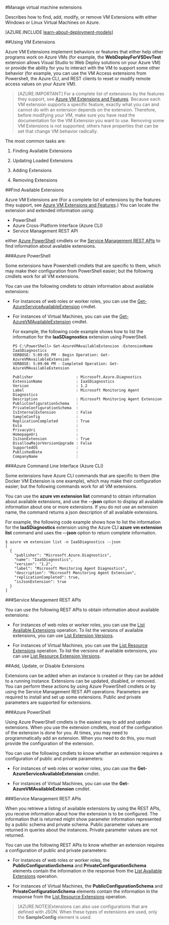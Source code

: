 <properties
 pageTitle="Manage virtual machine extensions | Azure"
 description="Describes how to add, find, update, and remove extensions for Azure virtual machines, in the classic deployment model."
 services="virtual-machines"
 documentationCenter=""
 authors="squillace"
 manager="timlt"
 editor=""
 tags="azure-service-management"/>
<tags
	ms.service="virtual-machines"
	ms.date="12/08/2015"
	wacn.date=""/>
#Manage virtual machine extensions

Describes how to find, add, modify, or remove VM Extensions with either Windows or Linux Virtual Machines on Azure.

[AZURE.INCLUDE [learn-about-deployment-models](../includes/learn-about-deployment-models-classic-include.md)]


##Using VM Extensions

Azure VM Extensions implement behaviors or features that either help other programs work on Azure VMs (for example, the **WebDeployForVSDevTest** extension allows Visual Studio to Web Deploy solutions on your Azure VM) or provide the ability for you to interact with the VM to support some other behavior (for example, you can use the VM Access extensions from Powershell, the Azure CLI, and REST clients to reset or modify remote access values on your Azure VM).

>[AZURE.IMPORTANT] For a complete list of extensions by the features they support, see [Azure VM Extensions and Features](/documentation/articles/virtual-machines-extensions-features). Because each VM extension supports a specific feature, exactly what you can and cannot do with an extension depends on the extension. Therefore, before modifying your VM, make sure you have read the documentation for the VM Extension you want to use. Removing some VM Extensions is not supported; others have properties that can be set that change VM behavior radically.

The most common tasks are:

1.  Finding Available Extensions

2.  Updating Loaded Extensions

3.  Adding Extensions

4.  Removing Extensions

##Find Available Extensions

Azure VM Extensions are (For a complete list of extensions by the features they support, see [Azure VM Extensions and Features](/documentation/articles/virtual-machines-extensions-features).) You can locate the extension and extended information using:

-   PowerShell
-   Azure Cross-Platform Interface (Azure CLI)
-   Service Management REST API

either [Azure PowerShell](https://msdn.microsoft.com/zh-cn/library/azure/dn495240.aspx) cmdlets or the [Service Management REST APIs](https://msdn.microsoft.com/zh-cn/library/ee460799.aspx) to find information about available extensions.

###Azure PowerShell

Some extensions have Powershell cmdlets that are specific to them, which may make their configuration from PowerShell easier; but the following cmdlets work for all VM extensions.

You can use the following cmdlets to obtain information about available extensions:

-   For instances of web roles or worker roles, you can use the [Get-AzureServiceAvailableExtension](https://msdn.microsoft.com/zh-cn/library/azure/dn722498.aspx)
    cmdlet.
-   For instances of Virtual Machines, you can use the [Get-AzureVMAvailableExtension](https://msdn.microsoft.com/zh-cn/library/azure/dn722480.aspx) cmdlet.

     For example, the following code example shows how to list the
    information for the **IaaSDiagnostics** extension using PowerShell.

        PS C:\PowerShell> Get-AzureVMAvailableExtension -ExtensionName IaaSDiagnostics
        VERBOSE: 5:09:01 PM - Begin Operation: Get-AzureVMAvailableExtension
        VERBOSE: 5:09:06 PM - Completed Operation: Get-AzureVMAvailableExtension

        Publisher                   : Microsoft.Azure.Diagnostics
        ExtensionName               : IaaSDiagnostics
        Version                     : 1.2
        Label                       : Microsoft Monitoring Agent Diagnostics
        Description                 : Microsoft Monitoring Agent Extension
        PublicConfigurationSchema   :
        PrivateConfigurationSchema  :
        IsInternalExtension         : False
        SampleConfig                :
        ReplicationCompleted        : True
        Eula                        :
        PrivacyUri                  :
        HomepageUri                 :
        IsJsonExtension             : True
        DisallowMajorVersionUpgrade : False
        SupportedOS                 :
        PublishedDate               :
        CompanyName                 :


###Azure Command Line Interface (Azure CLI)

Some extensions have Azure CLI commands that are specific to them (the Docker VM Extension is one example), which may make their configuration easier; but the following commands work for all VM extensions.

You can use the **azure vm extension list** command to obtain information about available extensions, and use the **--json** option to display all available information about one or more extensions. If you do not use an extension name, the command returns a json description of all available extensions.

For example, the following code example shows how to list the information for the **IaaSDiagnostics** extension using the Azure CLI **azure vm extension list** command and uses the **--json** option to return complete information.


    $ azure vm extension list -n IaaSDiagnostics --json
    [
      {
        "publisher": "Microsoft.Azure.Diagnostics",
        "name": "IaaSDiagnostics",
        "version": "1.2",
        "label": "Microsoft Monitoring Agent Diagnostics",
        "description": "Microsoft Monitoring Agent Extension",
        "replicationCompleted": true,
        "isJsonExtension": true
      }
    ]



###Service Management REST APIs

You can use the following REST APIs to obtain information about available extensions:

-   For instances of web roles or worker roles, you can use the [List Available Extensions](https://msdn.microsoft.com/zh-cn/library/dn169559.aspx) operation. To list the versions of available extensions, you can use [List Extension Versions](https://msdn.microsoft.com/zh-cn/library/dn495437.aspx).

-   For instances of Virtual Machines, you can use the [List Resource Extensions](https://msdn.microsoft.com/zh-cn/library/dn495441.aspx) operation. To list the versions of available extensions, you can use [List Resource Extension Versions](https://msdn.microsoft.com/zh-cn/library/dn495440.aspx).

##Add, Update, or Disable Extensions

Extensions can be added when an instance is created or they can be added to a running instance. Extensions can be updated, disabled, or removed. You can perform these actions by using Azure PowerShell cmdlets or by using the Service Management REST API operations. Parameters are required to install and set up some extensions. Public and private parameters are supported for extensions.


###Azure PowerShell

Using Azure PowerShell cmdlets is the easiest way to add and update extensions. When you use the extension cmdlets, most of the configuration of the extension is done for you. At times, you may need to programmatically add an extension. When you need to do this, you must provide the configuration of the extension.

You can use the following cmdlets to know whether an extension requires a configuration of public and private parameters:

-   For instances of web roles or worker roles, you can use the **Get-AzureServiceAvailableExtension** cmdlet.

-   For instances of Virtual Machines, you can use the **Get-AzureVMAvailableExtension** cmdlet.

###Service Management REST APIs

When you retrieve a listing of available extensions by using the REST
APIs, you receive information about how the extension is to be configured. The information that is returned might show parameter information represented by a public schema and private schema. Public parameter values are returned in queries about the instances. Private parameter values are not returned.

You can use the following REST APIs to know whether an extension requires a configuration of public and private parameters:

-   For instances of web roles or worker roles, the **PublicConfigurationSchema** and **PrivateConfigurationSchema** elements contain the information in the response from the [List Available Extensions](https://msdn.microsoft.com/zh-cn/library/dn169559.aspx) operation.

-   For instances of Virtual Machines, the **PublicConfigurationSchema** and **PrivateConfigurationSchema** elements contain the information in the response from the [List Resource Extensions](https://msdn.microsoft.com/zh-cn/library/dn495441.aspx) operation.

>[AZURE.NOTE]Extensions can also use configurations that are defined with JSON. When these types of extensions are used, only the **SampleConfig** element is used.

